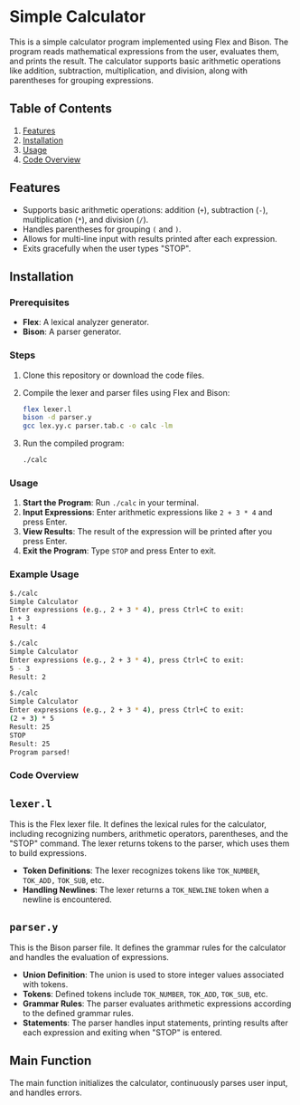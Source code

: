 # Simple Calculator

This is a simple calculator program implemented using Flex and Bison. The program reads mathematical expressions from the user, evaluates them, and prints the result. The calculator supports basic arithmetic operations like addition, subtraction, multiplication, and division, along with parentheses for grouping expressions.

## Table of Contents

1. [Features](#features)
2. [Installation](#installation)
3. [Usage](#usage)
4. [Code Overview](#code-overview)

## Features

- Supports basic arithmetic operations: addition (`+`), subtraction (`-`), multiplication (`*`), and division (`/`).
- Handles parentheses for grouping `(` and `)`.
- Allows for multi-line input with results printed after each expression.
- Exits gracefully when the user types "STOP".

## Installation

### Prerequisites

- **Flex**: A lexical analyzer generator.
- **Bison**: A parser generator.

### Steps

1. Clone this repository or download the code files.
2. Compile the lexer and parser files using Flex and Bison:

   ```bash
   flex lexer.l
   bison -d parser.y
   gcc lex.yy.c parser.tab.c -o calc -lm
   ```

3. Run the compiled program:

    ```bash
    ./calc
    ```

### Usage

1. **Start the Program**: Run `./calc` in your terminal.
2. **Input Expressions**: Enter arithmetic expressions like `2 + 3 * 4` and press Enter.
3. **View Results**: The result of the expression will be printed after you press Enter.
4. **Exit the Program**: Type `STOP` and press Enter to exit.


### Example Usage

```bash
$./calc
Simple Calculator
Enter expressions (e.g., 2 + 3 * 4), press Ctrl+C to exit:
1 + 3
Result: 4
```

```bash
$./calc
Simple Calculator
Enter expressions (e.g., 2 + 3 * 4), press Ctrl+C to exit:
5 - 3
Result: 2
```

```bash
$./calc
Simple Calculator
Enter expressions (e.g., 2 + 3 * 4), press Ctrl+C to exit:
(2 + 3) * 5
Result: 25
STOP
Result: 25
Program parsed!
```

### Code Overview

## `lexer.l`
This is the Flex lexer file. It defines the lexical rules for the calculator, including recognizing numbers, arithmetic operators, parentheses, and the "STOP" command. The lexer returns tokens to the parser, which uses them to build expressions.

- **Token Definitions**: The lexer recognizes tokens like `TOK_NUMBER`, `TOK_ADD,` `TOK_SUB`, etc.
- **Handling Newlines**: The lexer returns a `TOK_NEWLINE` token when a newline is encountered.


## `parser.y`

This is the Bison parser file. It defines the grammar rules for the calculator and handles the evaluation of expressions.

- **Union Definition**: The union is used to store integer values associated with tokens.
- **Tokens**: Defined tokens include `TOK_NUMBER`, `TOK_ADD`, `TOK_SUB`, etc.
- **Grammar Rules**: The parser evaluates arithmetic expressions according to the defined grammar rules.
- **Statements**: The parser handles input statements, printing results after each expression and exiting when "STOP" is entered.


## Main Function

The main function initializes the calculator, continuously parses user input, and handles errors.



